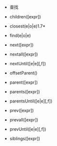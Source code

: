 - 查找

- children([expr])

- closest(e|o|e)1.7*

- find(e|o|e)

- next([expr])

- nextall([expr])

- nextUntil([e|e][,f])

- offsetParent()

- parent([expr])

- parents([expr])

- parentsUntil([e|e][,f])

- prev([expr])

- prevall([expr])

- prevUntil([e|e][,f])

- siblings([expr])